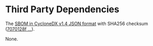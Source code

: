# Third Party Dependencies

<!--[[[fill sbom_sha256()]]]-->
The [SBOM in CycloneDX v1.4 JSON format](https://github.com/sthagen/pilli/blob/default/sbom.json) with SHA256 checksum ([7070128f ...](https://raw.githubusercontent.com/sthagen/pilli/default/sbom.json.sha256 "sha256:7070128ffa41803b17f00664280c5f233b78f6b6d12d73b5ffbf9730c39d63f4")).
<!--[[[end]]] (checksum: 6c76981e39c9099b40cd954f3f1ca7f7)-->

None.

